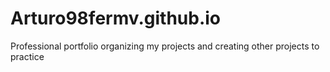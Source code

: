 # Arturo98fermv.github.io
Professional portfolio organizing my projects and creating other projects to practice
